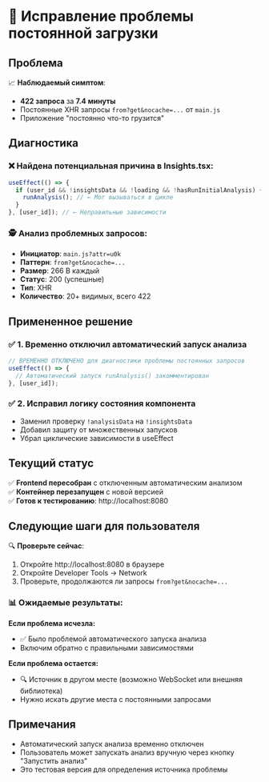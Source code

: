 # 🔧 Исправление проблемы постоянной загрузки

## Проблема
📈 **Наблюдаемый симптом**: 
- **422 запроса** за **7.4 минуты** 
- Постоянные XHR запросы `from?get&nocache=...` от `main.js`
- Приложение "постоянно что-то грузится"

## Диагностика

### ❌ Найдена потенциальная причина в Insights.tsx:
```typescript
useEffect(() => {
  if (user_id && !insightsData && !loading && !hasRunInitialAnalysis) {
    runAnalysis(); // ← Мог вызываться в цикле
  }
}, [user_id]); // ← Неправильные зависимости
```

### 🕵️ Анализ проблемных запросов:
- **Инициатор**: `main.js?attr=u0k`
- **Паттерн**: `from?get&nocache=...` 
- **Размер**: 266 B каждый
- **Статус**: 200 (успешные)
- **Тип**: XHR
- **Количество**: 20+ видимых, всего 422

## Примененное решение

### ✅ 1. Временно отключил автоматический запуск анализа
```typescript
// ВРЕМЕННО ОТКЛЮЧЕНО для диагностики проблемы постоянных запросов
useEffect(() => {
  // Автоматический запуск runAnalysis() закомментирован
}, [user_id]);
```

### ✅ 2. Исправил логику состояния компонента
- Заменил проверку `!analysisData` на `!insightsData`
- Добавил защиту от множественных запусков
- Убрал циклические зависимости в useEffect

## Текущий статус

✅ **Frontend пересобран** с отключенным автоматическим анализом  
✅ **Контейнер перезапущен** с новой версией  
✅ **Готов к тестированию**: http://localhost:8080  

## Следующие шаги для пользователя

🔍 **Проверьте сейчас**:
1. Откройте http://localhost:8080 в браузере
2. Откройте Developer Tools → Network
3. Проверьте, продолжаются ли запросы `from?get&nocache=...`

### 📊 Ожидаемые результаты:

**Если проблема исчезла:**
- ✅ Было проблемой автоматического запуска анализа
- Включим обратно с правильными зависимостями

**Если проблема остается:**
- 🔍 Источник в другом месте (возможно WebSocket или внешняя библиотека)
- Нужно искать другие места с постоянными запросами

## Примечания

- Автоматический запуск анализа временно отключен
- Пользователь может запускать анализ вручную через кнопку "Запустить анализ"
- Это тестовая версия для определения источника проблемы





